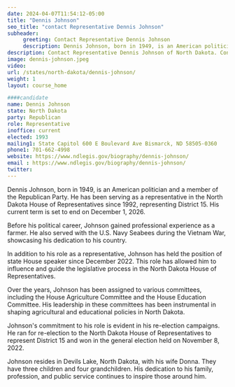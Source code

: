 ```yaml
---
date: 2024-04-07T11:54:12-05:00
title: "Dennis Johnson"
seo_title: "contact Representative Dennis Johnson"
subheader:
     greeting: Contact Representative Dennis Johnson
     description: Dennis Johnson, born in 1949, is an American politician and a member of the Republican Party. He has been serving as a representative in the North Dakota House of Representatives since 1992, representing District 15. His current term is set to end on December 1, 2026.
description: Contact Representative Dennis Johnson of North Dakota. Contact information for Dennis Johnson includes email address, phone number, and mailing address.
image: dennis-johnson.jpeg
video:
url: /states/north-dakota/dennis-johnson/
weight: 1
layout: course_home

####candidate
name: Dennis Johnson
state: North Dakota
party: Republican
role: Representative
inoffice: current
elected: 1993
mailing1: State Capitol 600 E Boulevard Ave Bismarck, ND 58505-0360
phone1: 701-662-4998
website: https://www.ndlegis.gov/biography/dennis-johnson/
email : https://www.ndlegis.gov/biography/dennis-johnson/
twitter: 
---
```

Dennis Johnson, born in 1949, is an American politician and a member of the Republican Party. He has been serving as a representative in the North Dakota House of Representatives since 1992, representing District 15. His current term is set to end on December 1, 2026.

Before his political career, Johnson gained professional experience as a farmer. He also served with the U.S. Navy Seabees during the Vietnam War, showcasing his dedication to his country.

In addition to his role as a representative, Johnson has held the position of state House speaker since December 2022. This role has allowed him to influence and guide the legislative process in the North Dakota House of Representatives.

Over the years, Johnson has been assigned to various committees, including the House Agriculture Committee and the House Education Committee. His leadership in these committees has been instrumental in shaping agricultural and educational policies in North Dakota.

Johnson's commitment to his role is evident in his re-election campaigns. He ran for re-election to the North Dakota House of Representatives to represent District 15 and won in the general election held on November 8, 2022.

Johnson resides in Devils Lake, North Dakota, with his wife Donna. They have three children and four grandchildren. His dedication to his family, profession, and public service continues to inspire those around him.

